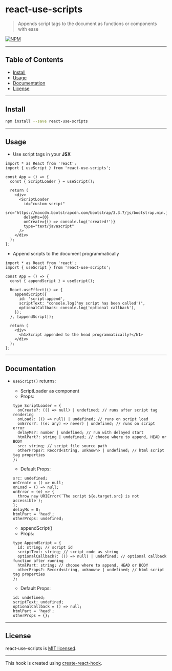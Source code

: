 # react-use-scripts

> Appends script tags to the document as functions or components with ease

[![NPM](https://img.shields.io/npm/v/react-use-scripts.svg)](https://www.npmjs.com/package/react-use-scripts)

---

## Table of Contents

- [Install](#install)
- [Usage](#usage)
- [Documentation](#documentation)
- [License](#license)

---

## Install

```bash
npm install --save react-use-scripts
```

---

## Usage

- Use script tags in your **JSX**

```tsx
import * as React from 'react';
import { useScript } from 'react-use-scripts';

const App = () => {
  const { ScriptLoader } = useScript();

  return (
    <div>
      <ScriptLoader
        id="custom-script"
        src="https://maxcdn.bootstrapcdn.com/bootstrap/3.3.7/js/bootstrap.min.js"
        delayMs={0}
        onCreate={() => console.log('created!')}
        type="text/javascript"
      />
    </div>
  );
};
```

- Append scripts to the document programmatically

```tsx
import * as React from 'react';
import { useScript } from 'react-use-scripts';

const App = () => {
  const { appendScript } = useScript();

  React.useEffect(() => {
    appendScript({
      id: 'script-append',
      scriptText: "console.log('my script has been called')",
      optionalCallback: console.log('optional callback'),
    });
  }, [appendScript]);

  return (
    <div>
      <h1>Script appended to the head programmatically!</h1>
    </div>
  );
};
```

---

## Documentation

- `useScript()` returns:

  - ScriptLoader as component
  - Props:

  ```tsx
  type ScriptLoader = {
    onCreate?: (() => null) | undefined; // runs after script tag rendering
    onLoad?: (() => null) | undefined; // runs on script load
    onError?: ((e: any) => never) | undefined; // runs on script error
    delayMs?: number | undefined; // run with delayed start
    htmlPart?: string | undefined; // choose where to append, HEAD or BODY
    src: string; // script file source path
    otherProps?: Record<string, unknown> | undefined; // html script tag properties
  };
  ```

  - Default Props:

  ```tsx
  src: undefined;
  onCreate = () => null;
  onLoad = () => null;
  onError = (e) => {
    throw new URIError(`The script ${e.target.src} is not accessible`);
  };
  delayMs = 0;
  htmlPart = 'head';
  otherProps: undefined;
  ```

  - appendScript()
  - Props:

  ```tsx
  type AppendScript = {
    id: string; // script id
    scriptText: string; // script code as string
    optionalCallback?: (() => null) | undefined; // optional callback function after running
    htmlPart: string; // choose where to append, HEAD or BODY
    otherProps?: Record<string, unknown> | undefined; // html script tag properties
  };
  ```

  - Default Props:

  ```tsx
  id: undefined;
  scriptText: undefined;
  optionalCallback = () => null;
  htmlPart = 'head';
  otherProps = {};
  ```

---

## License

react-use-scripts is [MIT licensed](./LICENSE).

---

This hook is created using [create-react-hook](https://github.com/hermanya/create-react-hook).

